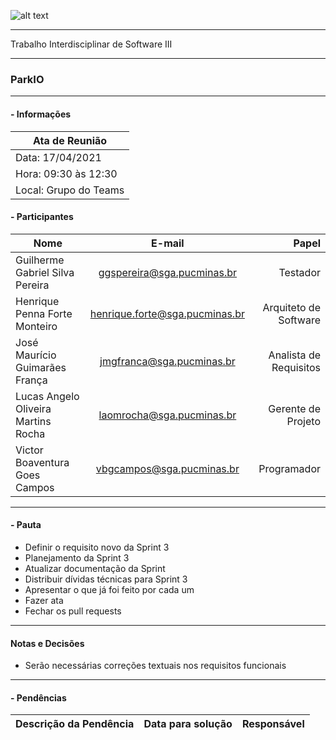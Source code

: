 ![alt text](https://i.imgur.com/vpJKjtW.png "Logo Puc")

***

Trabalho Interdisciplinar de Software III

------
### ParkIO

___


####  - Informações
| Ata de Reunião          |
| -------------           |
| Data: 17/04/2021        |
| Hora: 09:30 às 12:30    |
| Local: Grupo do Teams   |

#### - Participantes
| Nome                                 | E-mail                          | Papel                     |
| -------------                        | :-------------:                 | --------------:           |
| Guilherme Gabriel Silva Pereira      | ggspereira@sga.pucminas.br      | Testador                  |
| Henrique Penna Forte Monteiro        | henrique.forte@sga.pucminas.br  | Arquiteto de Software     |
| José Maurício Guimarães França       | jmgfranca@sga.pucminas.br       | Analista de Requisitos    |
| Lucas Angelo Oliveira Martins Rocha  | laomrocha@sga.pucminas.br       | Gerente de Projeto        |
| Victor Boaventura Goes Campos        | vbgcampos@sga.pucminas.br       | Programador               |
___

#### - Pauta

- Definir o requisito novo da Sprint 3
- Planejamento da Sprint 3
- Atualizar documentação da Sprint
- Distribuir dívidas técnicas para Sprint 3
- Apresentar o que já foi feito por cada um
- Fazer ata
- Fechar os pull requests

___

#### Notas e Decisões

- Serão necessárias correções textuais nos requisitos funcionais

___

#### - Pendências

| Descrição da Pendência                             | Data para solução               | Responsável          |
| -------------                                      | :-------------:                 | -----:               |




